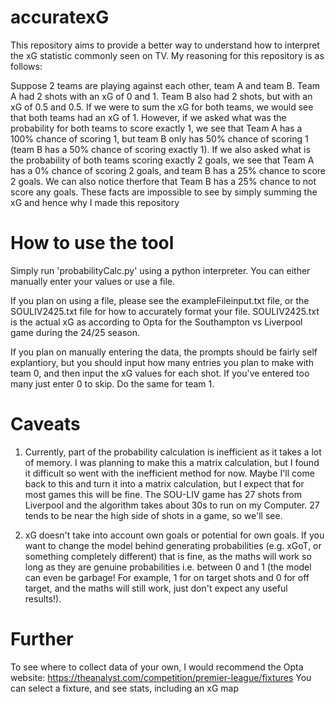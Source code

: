 # accuratexG
This repository aims to provide a better way to understand how to interpret the xG statistic commonly seen on TV. My reasoning for this repository is as follows:

Suppose 2 teams are playing against each other, team A and team B. Team A had 2 shots with an xG of 0 and 1. Team B also had 2 shots, but with an xG of 0.5 and 0.5.
If we were to sum the xG for both teams, we would see that both teams had an xG of 1. However, if we asked what was the probability for both teams to score exactly 1, we see that Team A has a 100% chance of scoring 1, but team B only has 50% chance of scoring 1 (team B has a 50% chance of scoring exactly 1). If we also asked what is the probability of both teams scoring exactly 2 goals, we see that Team A has a 0% chance of scoring 2 goals, and team B has a 25% chance to score 2 goals. We can also notice therfore that Team B has a 25% chance to not score any goals. These facts are impossible to see by simply summing the xG and hence why I made this repository

# How to use the tool
Simply run 'probabilityCalc.py' using a python interpreter. You can either manually enter your values or use a file.

If you plan on using a file, please see the exampleFileinput.txt file, or the SOULIV2425.txt file for how to accurately format your file. SOULIV2425.txt is the actual xG as according to Opta for the Southampton vs Liverpool game during the 24/25 season.

If you plan on manually entering the data, the prompts should be fairly self explantiory, but you should input how many entries you plan to make with team 0, and then input the xG values for each shot. If you've entered too many just enter 0 to skip. Do the same for team 1.

# Caveats
1. Currently, part of the probability calculation is inefficient as it takes a lot of memory. I was planning to make this a matrix calculation, but I found it difficult so went with the inefficient method for now. Maybe I'll come back to this and turn it into a matrix calculation, but I expect that for most games this will be fine. The SOU-LIV game has 27 shots from Liverpool and the algorithm takes about 30s to run on my Computer. 27 tends to be near the high side of shots in a game, so we'll see.

2. xG doesn't take into account own goals or potential for own goals. If you want to change the model behind generating probabilities (e.g. xGoT, or something completely different) that is fine, as the maths will work so long as they are genuine probabilities i.e. between 0 and 1 (the model can even be garbage! For example, 1 for on target shots and 0 for off target, and the maths will still work, just don't expect any useful results!). 

# Further
To see where to collect data of your own, I would recommend the Opta website: https://theanalyst.com/competition/premier-league/fixtures 
You can select a fixture, and see stats, including an xG map